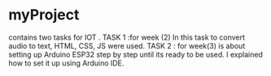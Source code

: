 # myProject
contains two tasks for IOT . TASK 1 :for week (2)  In this task to convert audio to text, HTML, CSS, JS were used.  TASK 2 : for week(3) is about setting up Arduino ESP32 step by step until its ready to be used. I explained how to set it up using Arduino IDE.

